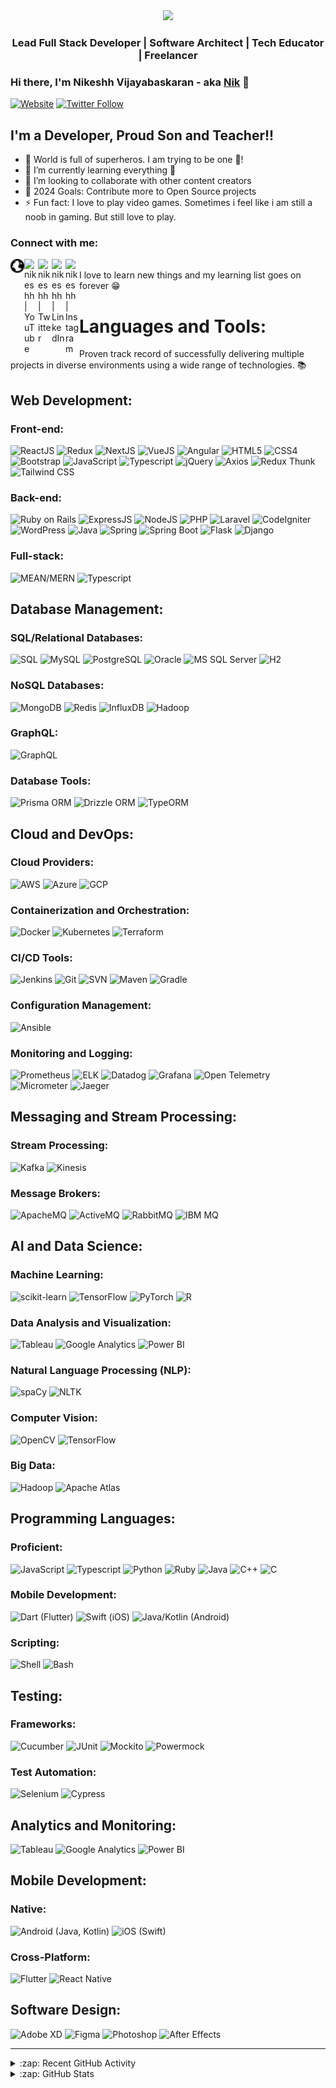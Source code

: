 <div align="center">
  <img src="https://readme-typing-svg.herokuapp.com/?font=Righteous&size=35&center=true&vCenter=true&width=500&height=70&duration=2500&lines=Hi+There!+👋;+I'm+Nikeshh+Vijayabaskaran!;" />
  <h3 align="center">Lead Full Stack Developer | Software Architect | Tech Educator | Freelancer </h3>
</div>

### Hi there, I'm Nikeshh Vijayabaskaran - aka [Nik][website] 👋

[![Website](https://img.shields.io/website?label=nikeshh.com&style=for-the-badge&url=https%3A%2F%2Fnikeshh.com)](https://nikeshh.com)
[![Twitter Follow](https://img.shields.io/twitter/follow/nikeshhv?color=1DA1F2&logo=twitter&style=for-the-badge)](https://twitter.com/intent/follow?original_referer=https%3A%2F%2Fgithub.com%2Fnikeshhv&screen_name=nikeshhv)

## I'm a Developer, Proud Son and Teacher!!

- 🔭 World is full of superheros. I am trying to be one 🤣!
- 🌱 I’m currently learning everything 🤣
- 👯 I’m looking to collaborate with other content creators
- 🥅 2024 Goals: Contribute more to Open Source projects
- ⚡ Fun fact: I love to play video games. Sometimes i feel like i am still a noob in gaming. But still love to play.

### Connect with me:

[<img align="left" alt="nikeshh.com" width="22px" src="https://raw.githubusercontent.com/iconic/open-iconic/master/svg/globe.svg" />][website]
[<img align="left" alt="nikeshh | YouTube" width="22px" src="https://cdn.jsdelivr.net/npm/simple-icons@v3/icons/youtube.svg" />][youtube]
[<img align="left" alt="nikeshh | Twitter" width="22px" src="https://cdn.jsdelivr.net/npm/simple-icons@v3/icons/twitter.svg" />][twitter]
[<img align="left" alt="nikeshh | LinkedIn" width="22px" src="https://cdn.jsdelivr.net/npm/simple-icons@v3/icons/linkedin.svg" />][linkedin]
[<img align="left" alt="nikeshh | Instagram" width="22px" src="https://cdn.jsdelivr.net/npm/simple-icons@v3/icons/instagram.svg" />][instagram]

<br />
I love to learn new things and my learning list goes on forever 😁

# Languages and Tools:
Proven track record of successfully delivering multiple projects in diverse environments using a wide range of technologies. 📚

## Web Development:

### Front-end:
<img alt="ReactJS" src="https://img.shields.io/badge/ReactJS-61DAFB?style=for-the-badge&logo=react&logoColor=black" />
<img alt="Redux" src="https://img.shields.io/badge/Redux-764ABC?style=for-the-badge&logo=redux&logoColor=white" />
<img alt="NextJS" src="https://img.shields.io/badge/NextJS-000000?style=for-the-badge&logo=nextdotjs&logoColor=white" />
<img alt="VueJS" src="https://img.shields.io/badge/VueJS-4FC08D?style=for-the-badge&logo=vuedotjs&logoColor=white" />
<img alt="Angular" src="https://img.shields.io/badge/Angular-DD0031?style=for-the-badge&logo=angular&logoColor=white" />
<img alt="HTML5" src="https://img.shields.io/badge/HTML5-E34F26?style=for-the-badge&logo=html5&logoColor=white" />
<img alt="CSS4" src="https://img.shields.io/badge/CSS4-1572B6?style=for-the-badge&logo=css3&logoColor=white" />
<img alt="Bootstrap" src="https://img.shields.io/badge/Bootstrap-7952B3?style=for-the-badge&logo=bootstrap&logoColor=white" />
<img alt="JavaScript" src="https://img.shields.io/badge/JavaScript-F7DF1E?style=for-the-badge&logo=javascript&logoColor=black" />
<img alt="Typescript" src="https://img.shields.io/badge/TypeScript-3178C6?style=for-the-badge&logo=typescript&logoColor=white" />
<img alt="jQuery" src="https://img.shields.io/badge/jQuery-0769AD?style=for-the-badge&logo=jquery&logoColor=white" />
<img alt="Axios" src="https://img.shields.io/badge/Axios-5A29E4?style=for-the-badge&logo=axios&logoColor=white" />
<img alt="Redux Thunk" src="https://img.shields.io/badge/Redux%20Thunk-764ABC?style=for-the-badge&logo=redux&logoColor=white" />
<img alt="Tailwind CSS" src="https://img.shields.io/badge/Tailwind%20CSS-38B2AC?style=for-the-badge&logo=tailwind-css&logoColor=white" />

### Back-end:
<img alt="Ruby on Rails" src="https://img.shields.io/badge/Ruby%20on%20Rails-CC0000?style=for-the-badge&logo=ruby-on-rails&logoColor=white" />
<img alt="ExpressJS" src="https://img.shields.io/badge/ExpressJS-000000?style=for-the-badge&logo=express&logoColor=white" />
<img alt="NodeJS" src="https://img.shields.io/badge/NodeJS-339933?style=for-the-badge&logo=node-dot-js&logoColor=white" />
<img alt="PHP" src="https://img.shields.io/badge/PHP-777BB4?style=for-the-badge&logo=php&logoColor=white" />
<img alt="Laravel" src="https://img.shields.io/badge/Laravel-FF2D20?style=for-the-badge&logo=laravel&logoColor=white" />
<img alt="CodeIgniter" src="https://img.shields.io/badge/CodeIgniter-EF4223?style=for-the-badge&logo=codeigniter&logoColor=white" />
<img alt="WordPress" src="https://img.shields.io/badge/WordPress-21759B?style=for-the-badge&logo=wordpress&logoColor=white" />
<img alt="Java" src="https://img.shields.io/badge/Java-007396?style=for-the-badge&logo=java&logoColor=white" />
<img alt="Spring" src="https://img.shields.io/badge/Spring-6DB33F?style=for-the-badge&logo=spring&logoColor=white" />
<img alt="Spring Boot" src="https://img.shields.io/badge/Spring%20Boot-6DB33F?style=for-the-badge&logo=spring-boot&logoColor=white" />
<img alt="Flask" src="https://img.shields.io/badge/Flask-000000?style=for-the-badge&logo=flask&logoColor=white" />
<img alt="Django" src="https://img.shields.io/badge/Django-092E20?style=for-the-badge&logo=django&logoColor=white" />

### Full-stack:
<img alt="MEAN/MERN" src="https://img.shields.io/badge/MEAN/MERN-000000?style=for-the-badge&logo=mongodb&logoColor=white" />
<img alt="Typescript" src="https://img.shields.io/badge/TypeScript-3178C6?style=for-the-badge&logo=typescript&logoColor=white" />

## Database Management:

### SQL/Relational Databases:
<img alt="SQL" src="https://img.shields.io/badge/SQL-4479A1?style=for-the-badge&logo=postgresql&logoColor=white" />
<img alt="MySQL" src="https://img.shields.io/badge/MySQL-4479A1?style=for-the-badge&logo=mysql&logoColor=white" />
<img alt="PostgreSQL" src="https://img.shields.io/badge/PostgreSQL-4169E1?style=for-the-badge&logo=postgresql&logoColor=white" />
<img alt="Oracle" src="https://img.shields.io/badge/Oracle-F80000?style=for-the-badge&logo=oracle&logoColor=white" />
<img alt="MS SQL Server" src="https://img.shields.io/badge/MS%20SQL%20Server-CC2927?style=for-the-badge&logo=microsoft-sql-server&logoColor=white" />
<img alt="H2" src="https://img.shields.io/badge/H2-007396?style=for-the-badge&logo=h2&logoColor=white" />

### NoSQL Databases:
<img alt="MongoDB" src="https://img.shields.io/badge/MongoDB-47A248?style=for-the-badge&logo=mongodb&logoColor=white" />
<img alt="Redis" src="https://img.shields.io/badge/Redis-DC382D?style=for-the-badge&logo=redis&logoColor=white" />
<img alt="InfluxDB" src="https://img.shields.io/badge/InfluxDB-22ADF6?style=for-the-badge&logo=influxdb&logoColor=white" />
<img alt="Hadoop" src="https://img.shields.io/badge/Hadoop-66CCFF?style=for-the-badge&logo=apache-hadoop&logoColor=black" />

### GraphQL:
<img alt="GraphQL" src="https://img.shields.io/badge/GraphQL-E10098?style=for-the-badge&logo=graphql&logoColor=white" />

### Database Tools:
<img alt="Prisma ORM" src="https://img.shields.io/badge/Prisma-2D3748?style=for-the-badge&logo=prisma&logoColor=white" />
<img alt="Drizzle ORM" src="https://img.shields.io/badge/Drizzle%20ORM-6DB33F?style=for-the-badge&logo=drizzle-orm&logoColor=white" />
<img alt="TypeORM" src="https://img.shields.io/badge/TypeORM-FF6347?style=for-the-badge&logo=typeorm&logoColor=white" />

## Cloud and DevOps:

### Cloud Providers:
<img alt="AWS" src="https://img.shields.io/badge/AWS-232F3E?style=for-the-badge&logo=amazon-aws&logoColor=white" />
<img alt="Azure" src="https://img.shields.io/badge/Azure-0078D4?style=for-the-badge&logo=microsoft-azure&logoColor=white" />
<img alt="GCP" src="https://img.shields.io/badge/GCP-4285F4?style=for-the-badge&logo=google-cloud&logoColor=white" />

### Containerization and Orchestration:
<img alt="Docker" src="https://img.shields.io/badge/Docker-2496ED?style=for-the-badge&logo=docker&logoColor=white" />
<img alt="Kubernetes" src="https://img.shields.io/badge/Kubernetes-326CE5?style=for-the-badge&logo=kubernetes&logoColor=white" />
<img alt="Terraform" src="https://img.shields.io/badge/Terraform-7B42BC?style=for-the-badge&logo=terraform&logoColor=white" />

### CI/CD Tools:
<img alt="Jenkins" src="https://img.shields.io/badge/Jenkins-D24939?style=for-the-badge&logo=jenkins&logoColor=white" />
<img alt="Git" src="https://img.shields.io/badge/Git-F05032?style=for-the-badge&logo=git&logoColor=white" />
<img alt="SVN" src="https://img.shields.io/badge/SVN-809CC9?style=for-the-badge&logo=subversion&logoColor=white" />
<img alt="Maven" src="https://img.shields.io/badge/Maven-C71A36?style=for-the-badge&logo=apache-maven&logoColor=white" />
<img alt="Gradle" src="https://img.shields.io/badge/Gradle-02303A?style=for-the-badge&logo=gradle&logoColor=white" />

### Configuration Management:
<img alt="Ansible" src="https://img.shields.io/badge/Ansible-EE0000?style=for-the-badge&logo=ansible&logoColor=white" />

### Monitoring and Logging:
<img alt="Prometheus" src="https://img.shields.io/badge/Prometheus-E6522C?style=for-the-badge&logo=prometheus&logoColor=white" />
<img alt="ELK" src="https://img.shields.io/badge/ELK-005571?style=for-the-badge&logo=elastic&logoColor=white" />
<img alt="Datadog" src="https://img.shields.io/badge/Datadog-632CA6?style=for-the-badge&logo=datadog&logoColor=white" />
<img alt="Grafana" src="https://img.shields.io/badge/Grafana-F46800?style=for-the-badge&logo=grafana&logoColor=white" />
<img alt="Open Telemetry" src="https://img.shields.io/badge/Open%20Telemetry-0086FF?style=for-the-badge&logo=open-telemetry&logoColor=white" />
<img alt="Micrometer" src="https://img.shields.io/badge/Micrometer-FFA200?style=for-the-badge&logo=micrometer&logoColor=white" />
<img alt="Jaeger" src="https://img.shields.io/badge/Jaeger-FF4F4F?style=for-the-badge&logo=jaeger&logoColor=white" />

## Messaging and Stream Processing:

### Stream Processing:
<img alt="Kafka" src="https://img.shields.io/badge/Kafka-231F20?style=for-the-badge&logo=apache-kafka&logoColor=white" />
<img alt="Kinesis" src="https://img.shields.io/badge/Kinesis-FF4C00?style=for-the-badge&logo=amazon-kinesis&logoColor=white" />

### Message Brokers:
<img alt="ApacheMQ" src="https://img.shields.io/badge/ApacheMQ-E91E63?style=for-the-badge&logo=apache&logoColor=white" />
<img alt="ActiveMQ" src="https://img.shields.io/badge/ActiveMQ-EF2D5E?style=for-the-badge&logo=apache&logoColor=white" />
<img alt="RabbitMQ" src="https://img.shields.io/badge/RabbitMQ-FF6600?style=for-the-badge&logo=rabbitmq&logoColor=white" />
<img alt="IBM MQ" src="https://img.shields.io/badge/IBM%20MQ-052FAD?style=for-the-badge&logo=ibm&logoColor=white" />

## AI and Data Science:

### Machine Learning:
<img alt="scikit-learn" src="https://img.shields.io/badge/scikit--learn-F7931E?style=for-the-badge&logo=scikit-learn&logoColor=white" />
<img alt="TensorFlow" src="https://img.shields.io/badge/TensorFlow-FF6F00?style=for-the-badge&logo=tensorflow&logoColor=white" />
<img alt="PyTorch" src="https://img.shields.io/badge/PyTorch-EE4C2C?style=for-the-badge&logo=pytorch&logoColor=white" />
<img alt="R" src="https://img.shields.io/badge/R-276DC3?style=for-the-badge&logo=r&logoColor=white" />

### Data Analysis and Visualization:
<img alt="Tableau" src="https://img.shields.io/badge/Tableau-E97627?style=for-the-badge&logo=tableau&logoColor=white" />
<img alt="Google Analytics" src="https://img.shields.io/badge/Google%20Analytics-E37400?style=for-the-badge&logo=google-analytics&logoColor=white" />
<img alt="Power BI" src="https://img.shields.io/badge/Power%20BI-F2C811?style=for-the-badge&logo=power-bi&logoColor=black" />

### Natural Language Processing (NLP):
<img alt="spaCy" src="https://img.shields.io/badge/spaCy-09A3D5?style=for-the-badge&logo=spacy&logoColor=white" />
<img alt="NLTK" src="https://img.shields.io/badge/NLTK-3776AB?style=for-the-badge&logo=python&logoColor=white" />

### Computer Vision:
<img alt="OpenCV" src="https://img.shields.io/badge/OpenCV-5C3EE8?style=for-the-badge&logo=opencv&logoColor=white" />
<img alt="TensorFlow" src="https://img.shields.io/badge/TensorFlow-FF6F00?style=for-the-badge&logo=tensorflow&logoColor=white" />

### Big Data:
<img alt="Hadoop" src="https://img.shields.io/badge/Hadoop-66CCFF?style=for-the-badge&logo=apache-hadoop&logoColor=black" />
<img alt="Apache Atlas" src="https://img.shields.io/badge/Apache%20Atlas-239120?style=for-the-badge&logo=apache-atlas&logoColor=white" />

## Programming Languages:

### Proficient:
<img alt="JavaScript" src="https://img.shields.io/badge/JavaScript-F7DF1E?style=for-the-badge&logo=javascript&logoColor=black" />
<img alt="Typescript" src="https://img.shields.io/badge/TypeScript-3178C6?style=for-the-badge&logo=typescript&logoColor=white" />
<img alt="Python" src="https://img.shields.io/badge/Python-3776AB?style=for-the-badge&logo=python&logoColor=white" />
<img alt="Ruby" src="https://img.shields.io/badge/Ruby-CC342D?style=for-the-badge&logo=ruby&logoColor=white" />
<img alt="Java" src="https://img.shields.io/badge/Java-007396?style=for-the-badge&logo=java&logoColor=white" />
<img alt="C++" src="https://img.shields.io/badge/C++-00599C?style=for-the-badge&logo=cplusplus&logoColor=white" />
<img alt="C" src="https://img.shields.io/badge/C-A8B9CC?style=for-the-badge&logo=c&logoColor=black" />

### Mobile Development:
<img alt="Dart (Flutter)" src="https://img.shields.io/badge/Flutter-02569B?style=for-the-badge&logo=flutter&logoColor=white" />
<img alt="Swift (iOS)" src="https://img.shields.io/badge/Swift-FA7343?style=for-the-badge&logo=swift&logoColor=white" />
<img alt="Java/Kotlin (Android)" src="https://img.shields.io/badge/Java%2FKotlin-3DDC84?style=for-the-badge&logo=kotlin&logoColor=white" />

### Scripting:
<img alt="Shell" src="https://img.shields.io/badge/Shell-4EAA25?style=for-the-badge&logo=gnu-bash&logoColor=white" />
<img alt="Bash" src="https://img.shields.io/badge/Bash-4EAA25?style=for-the-badge&logo=gnu-bash&logoColor=white" />

## Testing:

### Frameworks:
<img alt="Cucumber" src="https://img.shields.io/badge/Cucumber-23D96C?style=for-the-badge&logo=cucumber&logoColor=white" />
<img alt="JUnit" src="https://img.shields.io/badge/JUnit-25A162?style=for-the-badge&logo=junit5&logoColor=white" />
<img alt="Mockito" src="https://img.shields.io/badge/Mockito-53B77C?style=for-the-badge&logo=mockito&logoColor=white" />
<img alt="Powermock" src="https://img.shields.io/badge/Powermock-6C6C6C?style=for-the-badge&logo=java&logoColor=white" />

### Test Automation:
<img alt="Selenium" src="https://img.shields.io/badge/Selenium-43B02A?style=for-the-badge&logo=selenium&logoColor=white" />
<img alt="Cypress" src="https://img.shields.io/badge/Cypress-17202C?style=for-the-badge&logo=cypress&logoColor=white" />

## Analytics and Monitoring:
<img alt="Tableau" src="https://img.shields.io/badge/Tableau-E97627?style=for-the-badge&logo=tableau&logoColor=white" />
<img alt="Google Analytics" src="https://img.shields.io/badge/Google%20Analytics-E37400?style=for-the-badge&logo=google-analytics&logoColor=white" />
<img alt="Power BI" src="https://img.shields.io/badge/Power%20BI-F2C811?style=for-the-badge&logo=power-bi&logoColor=black" />

## Mobile Development:

### Native:
<img alt="Android (Java, Kotlin)" src="https://img.shields.io/badge/Android-3DDC84?style=for-the-badge&logo=android&logoColor=white" />
<img alt="iOS (Swift)" src="https://img.shields.io/badge/iOS-000000?style=for-the-badge&logo=apple&logoColor=white" />

### Cross-Platform:
<img alt="Flutter" src="https://img.shields.io/badge/Flutter-02569B?style=for-the-badge&logo=flutter&logoColor=white" />
<img alt="React Native" src="https://img.shields.io/badge/React%20Native-61DAFB?style=for-the-badge&logo=react&logoColor=black" />

## Software Design:
<img alt="Adobe XD" src="https://img.shields.io/badge/Adobe%20XD-FF61F6?style=for-the-badge&logo=adobe-xd&logoColor=white" />
<img alt="Figma" src="https://img.shields.io/badge/Figma-F24E1E?style=for-the-badge&logo=figma&logoColor=white" />
<img alt="Photoshop" src="https://img.shields.io/badge/Photoshop-31A8FF?style=for-the-badge&logo=adobe-photoshop&logoColor=white" />
<img alt="After Effects" src="https://img.shields.io/badge/After%20Effects-9999FF?style=for-the-badge&logo=adobe-after-effects&logoColor=white" />

---

<details>
  <summary>:zap: Recent GitHub Activity</summary>
  
<!--START_SECTION:activity-->
1. 🎉 Merged PR [#1](https://github.com/Nikeshh/Login-Application-With-Db-Connectivity-React-Native-and-PHP/pull/1) in [Nikeshh/Login-Application-With-Db-Connectivity-React-Native-and-PHP](https://github.com/Nikeshh/Login-Application-With-Db-Connectivity-React-Native-and-PHP)
2. 🎉 Merged PR [#1](https://github.com/Nikeshh/Simple-Login-ReactNative/pull/1) in [Nikeshh/Simple-Login-ReactNative](https://github.com/Nikeshh/Simple-Login-ReactNative)
3. 🎉 Merged PR [#1](https://github.com/Nikeshh/Login-Application-With-Firebase-Connectivity-React-Native/pull/1) in [Nikeshh/Login-Application-With-Firebase-Connectivity-React-Native](https://github.com/Nikeshh/Login-Application-With-Firebase-Connectivity-React-Native)
4. 🎉 Merged PR [#1](https://github.com/Nikeshh/ToDo-List-Application-With-Firebase-Connectivity-React-Native/pull/1) in [Nikeshh/ToDo-List-Application-With-Firebase-Connectivity-React-Native](https://github.com/Nikeshh/ToDo-List-Application-With-Firebase-Connectivity-React-Native)
5. 🎉 Merged PR [#2](https://github.com/Nikeshh/ToDo-List-Application-With-Firebase-Connectivity-React-Native/pull/2) in [Nikeshh/ToDo-List-Application-With-Firebase-Connectivity-React-Native](https://github.com/Nikeshh/ToDo-List-Application-With-Firebase-Connectivity-React-Native)
<!--END_SECTION:activity-->

</details>

<details>
  <summary>:zap: GitHub Stats</summary>

  <img align="left" alt="Nikeshh's GitHub Stats" src="https://github-readme-stats.vercel.app/api?username=nikeshh&show_icons=true&hide_border=true" />

</details>

[website]: https://nikeshh.com
[twitter]: https://twitter.com/NikeshhV
[youtube]: https://www.youtube.com/@NikeshhVijayabaskaran
[instagram]: https://www.instagram.com/nikeshhbaskaran/
[linkedin]: https://www.linkedin.com/in/nikeshh/
